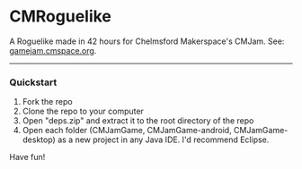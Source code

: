 # CMRoguelike

A Roguelike made in 42 hours for Chelmsford Makerspace's CMJam. See: <a href="http://gamejam.cmspace.org">gamejam.cmspace.org</a>.

---

### Quickstart

1. Fork the repo
2. Clone the repo to your computer
3. Open "deps.zip" and extract it to the root directory of the repo
4. Open each folder (CMJamGame, CMJamGame-android, CMJamGame-desktop) as a new project in any Java IDE. I'd recommend Eclipse.

Have fun!
